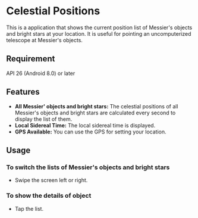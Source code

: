 # Celestial Positions
This is a application that shows the current position list of Messier's objects and bright stars at your location. It is useful for pointing an uncomputerized telescope at Messier's objects.

## Requirement
API 26 (Android 8.0) or later

## Features
* **All Messier' objects and bright stars:** The celestial positions of all Messier's objects and bright stars are calculated every second to display the list of them.
* **Local Sidereal Time:** The local sidereal time is displayed.
* **GPS Available:** You can use the GPS for setting your location.


## Usage

### To switch the lists of Messier's objects and bright stars
* Swipe the screen left or right.

### To show the details of object
* Tap the list.

